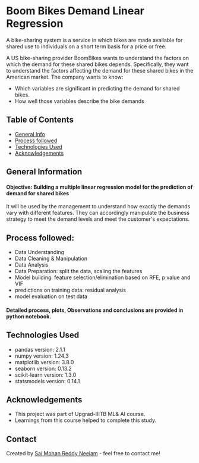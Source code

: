 # Boom Bikes Demand Linear Regression
A bike-sharing system is a service in which bikes are made available for shared use to individuals on a short term basis for a price or free.

A US bike-sharing provider BoomBikes wants to understand the factors on which the demand for these shared bikes depends. Specifically, they want to understand the factors affecting the demand for these shared bikes in the American market. The company wants to know:
* Which variables are significant in predicting the demand for shared bikes.
* How well those variables describe the bike demands

## Table of Contents
* [General Info](#general-information)
* [Process followed](#process-followed)
* [Technologies Used](#technologies-used)
* [Acknowledgements](#acknowledgements)


## General Information

#### Objective: Building a multiple linear regression model for the prediction of demand for shared bikes

It will be used by the management to understand how exactly the demands vary with different features. They can accordingly manipulate the business strategy to meet the demand levels and meet the customer's expectations.

## Process followed:
- Data Understanding
- Data Cleaning & Manipulation
- Data Analysis
- Data Preparation: split the data, scaling the features
- Model building: feature selection/elimination based on RFE, p value and VIF
- predictions on training data: residual analysis
- model evaluation on test data

#### Detailed process, plots, Observations and conclusions are provided in python notebook.

## Technologies Used
- pandas version: 2.1.1
- numpy version: 1.24.3
- matplotlib version: 3.8.0
- seaborn version: 0.13.2
- scikit-learn version: 1.3.0
- statsmodels version: 0.14.1

## Acknowledgements
- This project was part of Upgrad-IIITB ML& AI course. 
- Learnings from this course helped to complete this study.

## Contact
Created by [Sai Mohan Reddy Neelam](https://github.com/saimohan35) - feel free to contact me!

